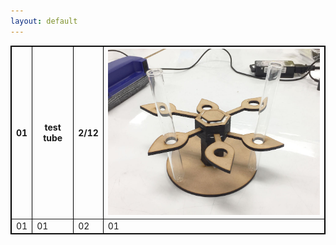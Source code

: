 ```yaml
---
layout: default
---
```




<table  border="1" cellspacing="0" cellpadding="5" bordercolor="#000000" style="border-collapse: collapse">
  <tr>
    <th>01</th>
    <th>test tube</th>
    <th>2/12</th>
    <th><img src="image/test_tube_stand.JPG" width="500px"></th>
  </tr>
  <tr>
    <td>01</td>
    <td>01</td>
    <td>02</td>
    <td>01</td>
  </tr>
</table>

<!-- 参考

| 左揃え | 中央揃え | 右揃え |
|:---|:---:|---:|
|1 |2 |3 |
|4 |5 |6 |

-->
